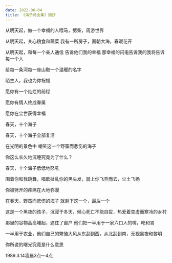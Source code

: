 ```yaml
---
date: 2022-06-04
title: 《海子诗全集》摘抄
---
```


 从明天起，做一个幸福的人喂马，劈柴，周游世界 

从明天起，关心粮食和蔬菜 我有一所房子，面朝大海，春暖花开 

从明天起，和每一个亲人通信 告诉他们我的幸福 那幸福的闪电告诉我的我将告诉每一个人 

给每一条河每一座山取一个温暖的名字 

陌生人，我也为你祝福 

愿你有一个灿烂的前程 

愿你有情人终成眷属 

愿你在尘世获得幸福

 

春天，十个海子

春天，十个海子全部复活 

在光明的景色中 嘲笑这一个野蛮而悲伤的海子 

你这么长久地沉睡究竟为了什么？ 

春天，十个海子低低地怒吼 

围着你和我跳舞，唱歌扯乱你的黑头发，骑上你飞奔而去，尘土飞扬 

你被劈开的疼痛在大地弥漫 

在春天，野蛮而悲伤的海子 就剩下这一个，最后一个 

这是一个黑夜的孩子，沉浸于冬天，倾心死亡不能自拔，热爱着空虚而寒冷的乡村 

那里的谷物高高堆起，遮住了窗户 他们把一半用于一家六口人的嘴，吃和胃 

一半用于农业，他们自己的繁殖大风从东刮到西，从北刮到南，无视黑夜和黎明 

你所说的曙光究竟是什么意思 

1989.3.14凌晨3点～4点

 

 

 

















